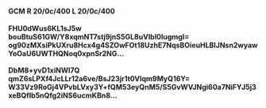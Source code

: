 #### GCM R 20/0c/400 L 20/0c/400
**FHU0dWus6KL1sJ5w**<br/>**bouBtuS61GW/Y8xqmNT7stj9jnS5GL8uVIbl0lugmgI=**<br/>**og90zMXsiPkUXru8Hcx4g4SZOwFOt18UzhE7NqsBOieuHLBIJNsn2wyawYoOaU6UWTHQNoq0xpnSr2NG...**<br/><br/>
**DbM8+yvD1xiNWI7Q**<br/>**qmZ6sLPXf4JcLLr12a6ve/BsJ23jr1t0VIqm9MyQ16Y=**<br/>**W33Vz9RoGj4VPvbLVxy3Y+fQM53eyQnM5/S5GvWVJNgi60a7NiFYJ5j3xeBQfIb5nQfg2iNS6ucmKBn8...**